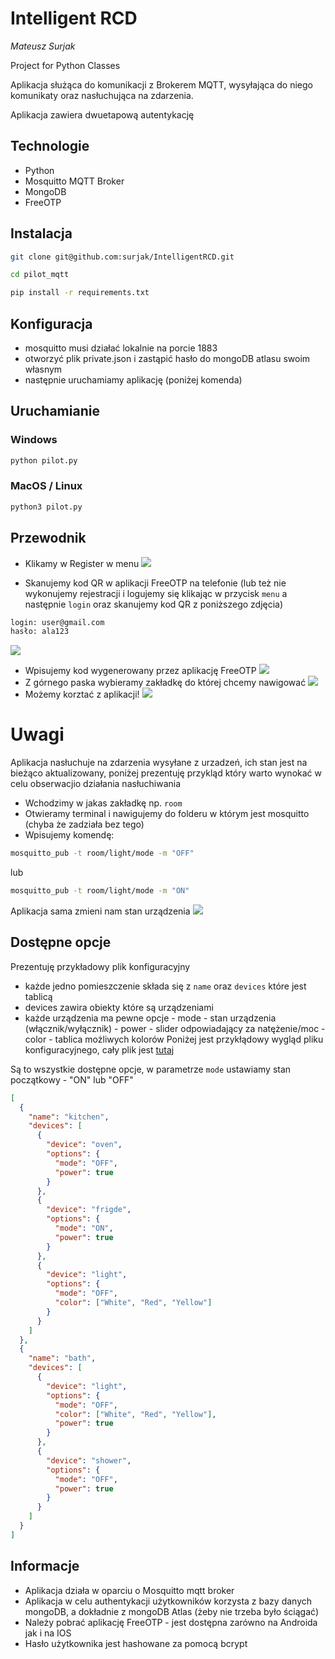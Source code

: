# Intelligent RCD

_Mateusz Surjak_

Project for Python Classes

Aplikacja służąca do komunikacji z Brokerem MQTT, wysyłająca do niego komunikaty oraz nasłuchująca na zdarzenia.

Aplikacja zawiera dwuetapową autentykację

## Technologie

- Python
- Mosquitto MQTT Broker
- MongoDB
- FreeOTP

## Instalacja

```bash
git clone git@github.com:surjak/IntelligentRCD.git

cd pilot_mqtt

pip install -r requirements.txt
```

## Konfiguracja

- mosquitto musi działać lokalnie na porcie 1883
- otworzyć plik private.json i zastąpić hasło do mongoDB atlasu swoim własnym
- następnie uruchamiamy aplikację (poniżej komenda)

## Uruchamianie

### Windows

```bash
python pilot.py
```

### MacOS / Linux

```bash
python3 pilot.py
```

## Przewodnik

- Klikamy w Register w menu
  ![](img/2.png)

- Skanujemy kod QR w aplikacji FreeOTP na telefonie (lub też nie wykonujemy rejestracji i logujemy się klikając w przycisk `menu` a następnie `login` oraz skanujemy kod QR z poniższego zdjęcia)

```txt
login: user@gmail.com
hasło: ala123
```

![](img/3.png)

- Wpisujemy kod wygenerowany przez aplikację FreeOTP
  ![](img/4.png)
- Z górnego paska wybieramy zakładkę do której chcemy nawigować
  ![](img/5.png)
- Możemy korztać z aplikacji!
  ![](img/6.png)

# Uwagi

Aplikacja nasłuchuje na zdarzenia wysyłane z urzadzeń, ich stan jest na bieżąco aktualizowany, poniżej prezentuję przykląd który warto wynokać w celu obserwacjio działania nasłuchiwania

- Wchodzimy w jakas zakładkę np. `room`
- Otwieramy terminal i nawigujemy do folderu w którym jest mosquitto (chyba że zadziała bez tego)
- Wpisujemy komendę:

```bash
mosquitto_pub -t room/light/mode -m "OFF"
```

lub

```bash
mosquitto_pub -t room/light/mode -m "ON"
```

Aplikacja sama zmieni nam stan urządzenia
![](img/1.png)

## Dostępne opcje

Prezentuję przykładowy plik konfiguracyjny

- każde jedno pomieszczenie składa się z `name` oraz `devices` które jest tablicą
- devices zawira obiekty które są urządzeniami
- każde urządzenia ma pewne opcje - mode - stan urządzenia (włącznik/wyłącznik) - power - slider odpowiadający za natężenie/moc - color - tablica możliwych kolorów
  Poniżej jest przykłądowy wygląd pliku konfiguracyjnego, cały plik jest [tutaj](https://github.com/surjak/IntelligentRCD/blob/master/pilot_config.json)

Są to wszystkie dostępne opcje, w parametrze `mode` ustawiamy stan początkowy - "ON" lub "OFF"

```json
[
  {
    "name": "kitchen",
    "devices": [
      {
        "device": "oven",
        "options": {
          "mode": "OFF",
          "power": true
        }
      },
      {
        "device": "frigde",
        "options": {
          "mode": "ON",
          "power": true
        }
      },
      {
        "device": "light",
        "options": {
          "mode": "OFF",
          "color": ["White", "Red", "Yellow"]
        }
      }
    ]
  },
  {
    "name": "bath",
    "devices": [
      {
        "device": "light",
        "options": {
          "mode": "OFF",
          "color": ["White", "Red", "Yellow"],
          "power": true
        }
      },
      {
        "device": "shower",
        "options": {
          "mode": "OFF",
          "power": true
        }
      }
    ]
  }
]
```

## Informacje

- Aplikacja działa w oparciu o Mosquitto mqtt broker
- Aplikacja w celu authentykacji użytkowników korzysta z bazy danych mongoDB, a dokładnie z mongoDB Atlas (żeby nie trzeba było ściągać)
- Należy pobrać aplikację FreeOTP - jest dostępna zarówno na Androida jak i na IOS
- Hasło użytkownika jest hashowane za pomocą bcrypt

